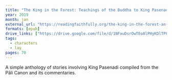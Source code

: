 ```yaml
---
title: "The King in the Forest: Teachings of the Buddha to King Pasenadi Kosala"
year: 2019
month: jan
external_url: "https://readingfaithfully.org/the-king-in-the-forest-an-anthology-of-discourses-given-to-king-pasenadi/"
formats: [epub]
drive_links: ["https://drive.google.com/file/d/1NFxuDsrOwTEoAlPHyKDlTPF30Lm6Z6iY/view?usp=drivesdk"]
tags:
  - characters
  - lay
pages: 70
---
```


A simple anthology of stories involving King Pasenadi compiled from the Pāli Canon and its commentaries.
